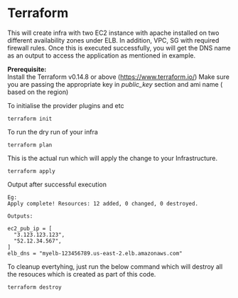 # Terraform  
This will create infra with two EC2 instance with apache installed on two different availability zones under ELB. In addition, VPC, SG with required firewall rules. 
Once this is executed successfully, you will get the DNS name as an output to access the application as mentioned in example.


**Prerequisite:** <br>
Install the Terraform v0.14.8 or above (https://www.terraform.io/) 
Make sure you are passing the appropriate key in *public_key* section and ami name ( based on the region)

To initialise the provider plugins and etc
```
terraform init
```

To run the dry run of your infra
```
terraform plan
```

This is the actual run which will apply the change to your Infrastructure.
```
terraform apply
```

Output after successful execution<br>
```
Eg:
Apply complete! Resources: 12 added, 0 changed, 0 destroyed.

Outputs:

ec2_pub_ip = [
  "3.123.123.123",
  "52.12.34.567",
]
elb_dns = "myelb-123456789.us-east-2.elb.amazonaws.com"
```


To cleanup evertyhing, just run the below command which will destroy all the resouces which is created as part of this code.
```
terraform destroy
```
